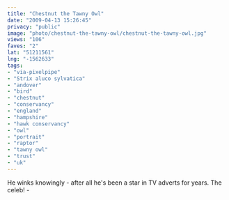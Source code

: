 ```yaml
---
title: "Chestnut the Tawny Owl"
date: "2009-04-13 15:26:45"
privacy: "public"
image: "photo/chestnut-the-tawny-owl/chestnut-the-tawny-owl.jpg"
views: "106"
faves: "2"
lat: "51211561"
lng: "-1562633"
tags:
- "via-pixelpipe"
- "Strix aluco sylvatica"
- "andover"
- "bird"
- "chestnut"
- "conservancy"
- "england"
- "hampshire"
- "hawk conservancy"
- "owl"
- "portrait"
- "raptor"
- "tawny owl"
- "trust"
- "uk"
---
```

He winks knowingly - after all he's been a star in TV adverts for years. The celeb! - <a href="/photos/2009/04/13/chestnut-the-tawny-owl"></a>
